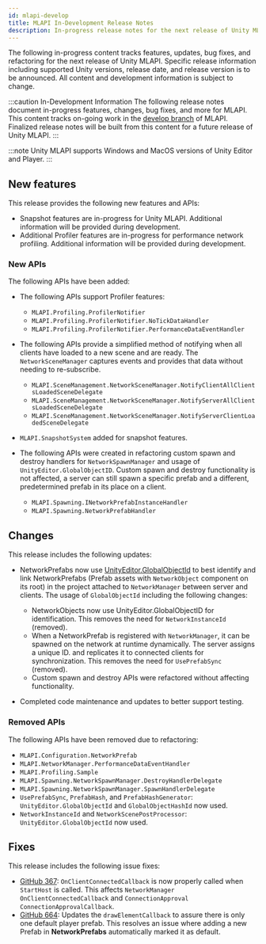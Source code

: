 ```yaml
---
id: mlapi-develop
title: MLAPI In-Development Release Notes
description: In-progress release notes for the next release of Unity MLAPI including new features, updates, bug fixes, known issues, and information to help you upgrade.
---
```


The following in-progress content tracks features, updates, bug fixes, and refactoring for the next release of Unity MLAPI. Specific release information including supported Unity versions, release date, and release version is to be announced. All content and development information is subject to change.

:::caution In-Development Information
The following release notes document in-progress features, changes, bug fixes, and more for MLAPI. This content tracks on-going work in the [develop branch](https://github.com/Unity-Technologies/com.unity.multiplayer.mlapi/tree/develop) of MLAPI. Finalized release notes will be built from this content for a future release of Unity MLAPI.
:::

<!--
| Product | Version | Status | Release Date | Supported Unity Versions |
| -- | -- | -- | -- | -- |
| MLAPI | to be announced | to be announced | to be announced | 2019.4 and later |
-->

:::note
Unity MLAPI supports Windows and MacOS versions of Unity Editor and Player.
:::

## New features

This release provides the following new features and APIs:

* Snapshot features are in-progress for Unity MLAPI. Additional information will be provided during development. <!-- MTT-591 -->
* Additional Profiler features are in-progress for performance network profiling. Additional information will be provided during development. <!-- MTT-716 -->

### New APIs

The following APIs have been added:

* The following APIs support Profiler features:

  * `MLAPI.Profiling.ProfilerNotifier`
  * `MLAPI.Profiling.ProfilerNotifier.NoTickDataHandler`
  * `MLAPI.Profiling.ProfilerNotifier.PerformanceDataEventHandler`

* The following APIs provide a simplified method of notifying when all clients have loaded to a new scene and are ready. The `NetworkSceneManager` captures events and provides that data without needing to re-subscribe. <!-- MTT-588 PR 755 -->

  * `MLAPI.SceneManagement.NetworkSceneManager.NotifyClientAllClientsLoadedSceneDelegate`
  * `MLAPI.SceneManagement.NetworkSceneManager.NotifyServerAllClientsLoadedSceneDelegate`
  * `MLAPI.SceneManagement.NetworkSceneManager.NotifyServerClientLoadedSceneDelegate`

* `MLAPI.SnapshotSystem` added for snapshot features.
* The following APIs were created in refactoring custom spawn and destroy handlers for `NetworkSpawnManager` and usage of `UnityEditor.GlobalObjectID`. Custom spawn and destroy functionality is not affected, a server can still spawn a specific prefab and a different, predetermined prefab in its place on a client.  <!-- MTT-622 -->

  * `MLAPI.Spawning.INetworkPrefabInstanceHandler`
  * `MLAPI.Spawning.NetworkPrefabHandler`

## Changes

This release includes the following updates:

* NetworkPrefabs now use [UnityEditor.GlobalObjectId](https://docs.unity3d.com/ScriptReference/GlobalObjectId.html) to best identify and link NetworkPrefabs (Prefab assets with `NetworkObject` component on its root) in the project attached to `NetworkManager` between server and clients. The usage of `GlobalObjectId` including the following changes: <!-- MTT-611 MTT-610 MTT-612 -->

  * NetworkObjects now use UnityEditor.GlobalObjectID for identification. This removes the need for `NetworkInstanceId` (removed).
  * When a NetworkPrefab is registered with `NetworkManager`, it can be spawned on the network at runtime dynamically. The server assigns a unique ID. and replicates it to connected clients for synchronization. This removes the need for `UsePrefabSync` (removed).
  * Custom spawn and destroy APIs were refactored without affecting functionality.

* Completed code maintenance and updates to better support testing. <!-- MTT-601 determine how much should be documented in this ticket "internal work" -->

### Removed APIs

The following APIs have been removed due to refactoring:

* `MLAPI.Configuration.NetworkPrefab`
* `MLAPI.NetworkManager.PerformanceDataEventHandler`
* `MLAPI.Profiling.Sample` 
* `MLAPI.Spawning.NetworkSpawnManager.DestroyHandlerDelegate`
* `MLAPI.Spawning.NetworkSpawnManager.SpawnHandlerDelegate`
* `UsePrefabSync`, `PrefabHash`, and `PrefabHashGenerator`: `UnityEditor.GlobalObjectId` and `GlobalObjectHashId` now used.
* `NetworkInstanceId` and `NetworkScenePostProcessor`: `UnityEditor.GlobalObjectId` now used.

## Fixes

This release includes the following issue fixes:

* [GitHub 367](https://github.com/Unity-Technologies/com.unity.multiplayer.mlapi/pull/367): `OnClientConnectedCallback` is now properly called when `StartHost` is called. This affects `NetworkManager` `OnClientConnectedCallback` and `ConnectionApproval` `ConnectionApprovalCallback`. <!-- MTT-566 -->
* [GitHub 664](https://github.com/Unity-Technologies/com.unity.multiplayer.mlapi/issues/664): Updates the `drawElementCallback` to assure there is only one default player prefab. This resolves an issue where adding a new Prefab in **NetworkPrefabs** automatically marked it as default. <!-- MTT-537 -->